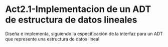 # Act2.1-Implementacion de un ADT de estructura de datos lineales
Diseña e implementa, siguiendo la especificación de la interfaz para un ADT que represente una estructura de datos lineal
